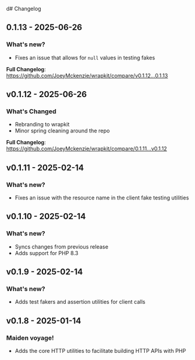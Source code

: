 d# Changelog

## 0.1.13 - 2025-06-26

### What's new?

- Fixes an issue that allows for `null` values in testing fakes

**Full Changelog**: https://github.com/JoeyMckenzie/wrapkit/compare/v0.1.12...0.1.13

## v0.1.12 - 2025-06-26

### What's Changed

- Rebranding to wrapkit
- Minor spring cleaning around the repo

**Full Changelog**: https://github.com/JoeyMckenzie/wrapkit/compare/0.1.11...v0.1.12

## v0.1.11 - 2025-02-14

### What's new?

- Fixes an issue with the resource name in the client fake testing utilities

## v0.1.10 - 2025-02-14

### What's new?

- Syncs changes from previous release
- Adds support for PHP 8.3

## v0.1.9 - 2025-02-14

### What's new?

- Adds test fakers and assertion utilities for client calls

## v0.1.8 - 2025-01-14

### Maiden voyage!

- Adds the core HTTP utilities to facilitate building HTTP APIs with PHP
